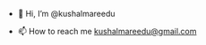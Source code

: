 - 👋 Hi, I’m @kushalmareedu

- 📫 How to reach me kushalmareedu@gmail.com

<!---
kushalmareedu/kushalmareedu is a ✨ special ✨ repository because its `README.md` (this file) appears on your GitHub profile.
You can click the Preview link to take a look at your changes.
--->
